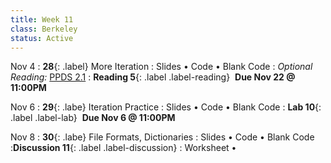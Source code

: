 ```yaml
---
title: Week 11
class: Berkeley
status: Active 
---
```

Nov 4
: **28**{: .label} More Iteration
  : Slides &#8226; Code &#8226; Blank Code
: *Optional Reading:* [PPDS 2.1](https://www.tomasbeuzen.com/python-programming-for-data-science/chapters/chapter2-loops-functions.html#for-loops)
: **Reading 5**{: .label .label-reading} &nbsp;**Due Nov 22 @ 11:00PM**


Nov 6
: **29**{: .labe} Iteration Practice
  : Slides &#8226; Code &#8226; Blank Code
: **Lab 10**{: .label .label-lab}  &nbsp;**Due Nov 6 @ 11:00PM**

Nov 8
: **30**{: .labe} File Formats, Dictionaries
  : Slides &#8226; Code &#8226; Blank Code
:**Discussion 11**{: .label .label-discussion}
  : Worksheet &#8226; 
  <!--[Solutions](./assignments/disc01-sols.pdf) -->